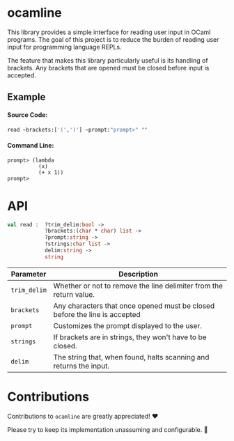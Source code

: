# ocamline

This library provides a simple interface for reading user input
in OCaml programs. The goal of this project is to reduce the
burden of reading user input for programming language REPLs.

The feature that makes this library particularly useful is its handling of
brackets. Any brackets that are opened must be closed before input is accepted.


## Example

#### Source Code:
```ocaml
read ~brackets:['(',')'] ~prompt:"prompt>" ""
```
#### Command Line:
```
prompt> (lambda
          (x)
          (+ x 1))
prompt>
```


# API

```ocaml
val read :  ?trim_delim:bool ->
            ?brackets:(char * char) list ->
            ?prompt:string ->
            ?strings:char list ->
            delim:string ->
            string
```
|Parameter|Description|
|---|---|
|`trim_delim`|Whether or not to remove the line delimiter from the return value.|
|`brackets`| Any characters that once opened must be closed before the line is accepted|
|`prompt`| Customizes the prompt displayed to the user.|
|`strings`| If brackets are in strings, they won't have to be closed.|
|`delim`| The string that, when found, halts scanning and returns the input.|

# Contributions

Contributions to `ocamline` are greatly appreciated! ❤️

Please try to keep its implementation unassuming and configurable. 🙂
